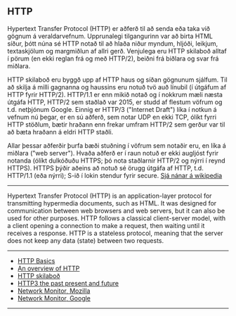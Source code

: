 ## HTTP
Hypertext Transfer Protocol (HTTP) er aðferð til að senda eða taka við gögnum á veraldarvefnum. Upprunalegi tilgangurinn var að birta HTML síður, þótt núna sé HTTP notað til að hlaða niður myndum, hljóði, leikjum, textaskjölum og margmiðlun af allri gerð. Venjulega eru HTTP skilaboð alltaf í pörum (en ekki reglan frá og með HTTP/2), beiðni frá biðlara og svar frá miðlara. 

HTTP skilaboð eru byggð upp af HTTP haus og síðan gögnunum sjálfum. Til að skilja á milli gagnanna og haussins eru notuð tvö auð línubil (í útgáfum af HTTP fyrir HTTP/2). HTTP/1.1 er enn mikið notað og í nokkrum mæli næsta útgáfa HTTP, HTTP/2 sem staðlað var 2015, er studd af flestum vöfrum og t.d. netþjónum Google. Einnig er HTTP/3 ("Internet Draft") líka í notkun á vefnum nú þegar, er en sú aðferð, sem notar UDP en ekki TCP, ólíkt fyrri HTTP stöðlum, bætir hraðann enn frekar umfram HTTP/2 sem gerður var til að bæta hraðann á eldri HTTP staðli. 

Allar þessar aðferðir þurfa bæði stuðning í vöfrum sem notaðir eru, en líka á miðlara ("web server"). Hvaða aðferð er í raun notuð er ekki augljóst fyrir notanda (ólíkt dulkóðuðu HTTPS; þó nota staðlarnir HTTP/2 og nýrri í reynd HTTPS). HTTPS þýðir aðeins að notuð sé örugg útgáfa af HTTP, t.d. HTTP/1.1 (eða nýrri); S-ið í lokin stendur fyrir secure.  [Sjá nánar á wikipedia](https://is.wikipedia.org/wiki/HTTP)

---

Hypertext Transfer Protocol (HTTP) is an application-layer protocol for transmitting hypermedia documents, such as HTML. It was designed for communication between web browsers and web servers, but it can also be used for other purposes. HTTP follows a classical client-server model, with a client opening a connection to make a request, then waiting until it receives a response. HTTP is a stateless protocol, meaning that the server does not keep any data (state) between two requests. 

---

* [HTTP Basics](https://code.tutsplus.com/tutorials/http-the-protocol-every-web-developer-must-know-part-1--net-31177)
* [An overview of HTTP](https://developer.mozilla.org/en-US/docs/Web/HTTP/Overview)
* [HTTP skilaboð](https://httpstatuses.com/)
* [HTTP3 the past present and future](https://blog.cloudflare.com/http3-the-past-present-and-future/)
* [Network Monitor, Mozilla](https://developer.mozilla.org/en-US/docs/Tools/Network_Monitor)
* [Network Monitor, Google](https://developer.chrome.com/docs/devtools/network/)

---



